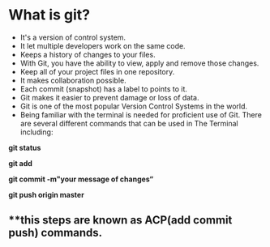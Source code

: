 # **What is git?**
- It's a version of control system.
- It let multiple developers work on the same code.
- Keeps a history of changes to your files.
- With Git, you have the ability to view, apply and remove those changes.
- Keep all of your project files in one repository.
- It makes collaboration possible.
- Each commit (snapshot) has a label to points to it.
- Git makes it easier to prevent damage or loss of data.
- Git is one of the most popular Version Control Systems in the world.
- Being familiar with the terminal is needed for proficient use of Git. There are several different commands that can be used in The Terminal including:

**git status**

**git add**

**git commit -m"your message of changes“**

**git push origin master**

## **this steps are known as ACP(add commit push) commands.